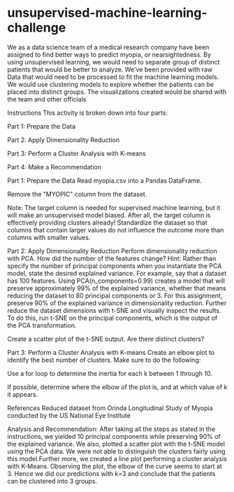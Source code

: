 # unsupervised-machine-learning-challenge

We as a data science team of a medical research company have been assigned to find better ways to predict myopia, or nearsightedness. 
By using unsupervised learning, we would need to separate group of distinct patients that would be better to analyze. 
We've been provided with raw Data that would need to be processed to fit the machine learning models. 
We would use clustering models to explore whether the patients can be placed into distinct groups. 
The visualizations created would be shared with the team and other officials


Instructions
This activity is broken down into four parts:

Part 1: Prepare the Data

Part 2: Apply Dimensionality Reduction

Part 3: Perform a Cluster Analysis with K-means

Part 4: Make a Recommendation

Part 1: Prepare the Data
Read myopia.csv into a Pandas DataFrame.

Remove the "MYOPIC" column from the dataset.

Note: The target column is needed for supervised machine learning, but it will make an unsupervised model biased. After all, the target column is effectively providing clusters already!
Standardize the dataset so that columns that contain larger values do not influence the outcome more than columns with smaller values.

Part 2: Apply Dimensionality Reduction
Perform dimensionality reduction with PCA. How did the number of the features change?
Hint: Rather than specify the number of principal components when you instantiate the PCA model, state the desired explained variance. For example, say that a dataset has 100 features. Using PCA(n_components=0.99) creates a model that will preserve approximately 99% of the explained variance, whether that means reducing the dataset to 80 principal components or 3. For this assignment, preserve 90% of the explained variance in dimensionality reduction.
Further reduce the dataset dimensions with t-SNE and visually inspect the results. To do this, run t-SNE on the principal components, which is the output of the PCA transformation.

Create a scatter plot of the t-SNE output. Are there distinct clusters?

Part 3: Perform a Cluster Analysis with K-means
Create an elbow plot to identify the best number of clusters. Make sure to do the following:

Use a for loop to determine the inertia for each k between 1 through 10.

If possible, determine where the elbow of the plot is, and at which value of k it appears.

References
Reduced dataset from Orinda Longitudinal Study of Myopia conducted by the US National Eye Institute

Analysis and Recommendation:
After taking all the steps as stated in the instructions, we yielded 10 principal components while preserving 90% of the explained variance. We also, plotted a scatter plot with the t-SNE model using the PCA data. We were not able to distinguish the clusters fairly using this model.Further more, we created a line plot performing a cluster analysis with K-Means. Observing the plot, the elbow of the curve seems to start at 3. Hence we did our predictions with k=3 and conclude that the patients can be clustered into 3 groups.
